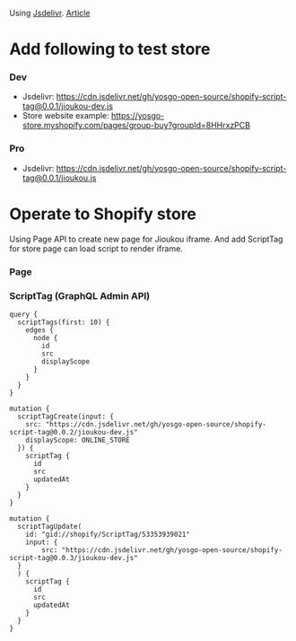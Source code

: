 Using [Jsdelivr](https://www.jsdelivr.com/features). [Article](https://zellwk.com/blog/jsdelivr/)

# Add following to test store

### Dev

- Jsdelivr: https://cdn.jsdelivr.net/gh/yosgo-open-source/shopify-script-tag@0.0.1/jioukou-dev.js
- Store website example: https://yosgo-store.myshopify.com/pages/group-buy?groupId=8HHrxzPCB

### Pro

- Jsdelivr: https://cdn.jsdelivr.net/gh/yosgo-open-source/shopify-script-tag@0.0.1/jioukou.js

# Operate to Shopify store

Using Page API to create new page for Jioukou iframe. And add ScriptTag for store page can load script to render iframe.

### Page

### ScriptTag (GraphQL Admin API)

```
query {
  scriptTags(first: 10) {
    edges {
      node {
        id
        src
        displayScope
      }
    }
  }
}

mutation {
  scriptTagCreate(input: {
    src: "https://cdn.jsdelivr.net/gh/yosgo-open-source/shopify-script-tag@0.0.2/jioukou-dev.js"
    displayScope: ONLINE_STORE
  }) {
    scriptTag {
      id
      src
      updatedAt
    }
  }
}

mutation {
  scriptTagUpdate(
    id: "gid://shopify/ScriptTag/53353939021"
    input: {
    	src: "https://cdn.jsdelivr.net/gh/yosgo-open-source/shopify-script-tag@0.0.3/jioukou-dev.js"
  }
  ) {
    scriptTag {
      id
      src
      updatedAt
    }
  }
}
```
